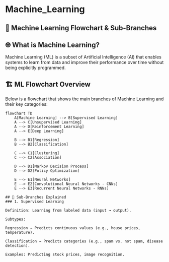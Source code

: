 # Machine_Learning
## 🤖 Machine Learning Flowchart & Sub-Branches
## 🌐 What is Machine Learning?

Machine Learning (ML) is a subset of Artificial Intelligence (AI) that enables systems to learn from data and improve their performance over time without being explicitly programmed.
## 🏗️ ML Flowchart Overview

Below is a flowchart that shows the main branches of Machine Learning and their key categories:
~~~mermaid
flowchart TD
    A[Machine Learning] --> B[Supervised Learning]
    A --> C[Unsupervised Learning]
    A --> D[Reinforcement Learning]
    A --> E[Deep Learning]
    
    B --> B1[Regression]
    B --> B2[Classification]

    C --> C1[Clustering]
    C --> C2[Association]

    D --> D1[Markov Decision Process]
    D --> D2[Policy Optimization]

    E --> E1[Neural Networks]
    E --> E2[Convolutional Neural Networks - CNNs]
    E --> E3[Recurrent Neural Networks - RNNs]

## 🔎 Sub-Branches Explained
### 1. Supervised Learning

Definition: Learning from labeled data (input → output).

Subtypes:

Regression → Predicts continuous values (e.g., house prices, temperature).

Classification → Predicts categories (e.g., spam vs. not spam, disease detection).

Examples: Predicting stock prices, image recognition.
